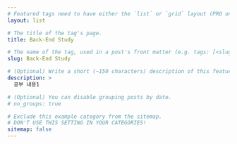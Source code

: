 ```yaml
---
# Featured tags need to have either the `list` or `grid` layout (PRO only).
layout: list

# The title of the tag's page.
title: Back-End Study

# The name of the tag, used in a post's front matter (e.g. tags: [<slug>]).
slug: Back-End Study

# (Optional) Write a short (~150 characters) description of this featured tag.
description: >
  공부 내용1

# (Optional) You can disable grouping posts by date.
# no_groups: true

# Exclude this example category from the sitemap.
# DON'T USE THIS SETTING IN YOUR CATEGORIES!
sitemap: false
---
```

